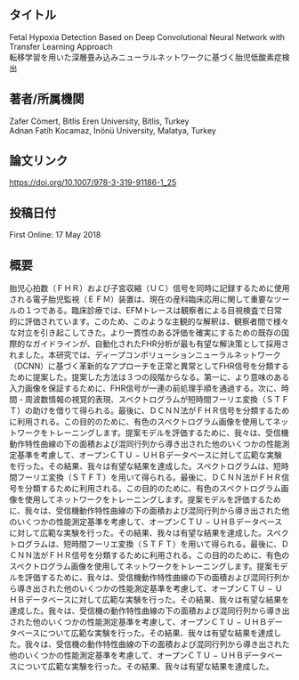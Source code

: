 ## タイトル
Fetal Hypoxia Detection Based on Deep Convolutional Neural Network with Transfer Learning Approach  
転移学習を用いた深層畳み込みニューラルネットワークに基づく胎児低酸素症検出

## 著者/所属機関
Zafer Cömert, Bitlis Eren University, Bitlis, Turkey  
Adnan Fatih Kocamaz, İnönü University, Malatya, Turkey

## 論文リンク
https://doi.org/10.1007/978-3-319-91186-1_25

## 投稿日付
First Online: 17 May 2018  

## 概要
胎児心拍数（ＦＨＲ）および子宮収縮（ＵＣ）信号を同時に記録するために使用される電子胎児監視（ＥＦＭ）装置は、現在の産科臨床応用に関して重要なツールの１つである。臨床診療では、EFMトレースは観察者による目視検査で日常的に評価されています。このため、このような主観的な解釈は、観察者間で様々な対立を引き起こしてきた。より一貫性のある評価を確実にするための既存の国際的なガイドラインが、自動化されたFHR分析が最も有望な解決策として採用されました。本研究では、ディープコンボリューションニューラルネットワーク（DCNN）に基づく革新的なアプローチを正常と異常としてFHR信号を分類するために提案した。提案した方法は３つの段階からなる。第一に、より意味のある入力画像を保証するために、FHR信号が一連の前処理手順を通過する。次に、時間 - 周波数情報の視覚的表現、スペクトログラムが短時間フーリエ変換（ＳＴＦＴ）の助けを借りて得られる。最後に、ＤＣＮＮ法がＦＨＲ信号を分類するために利用される。この目的のために、有色のスペクトログラム画像を使用してネットワークをトレーニングします。提案モデルを評価するために、我々は、受信機動作特性曲線の下の面積および混同行列から導き出された他のいくつかの性能測定基準を考慮して、オープンＣＴＵ − ＵＨＢデータベースに対して広範な実験を行った。その結果、我々は有望な結果を達成した。スペクトログラムは、短時間フーリエ変換（ＳＴＦＴ）を用いて得られる。最後に、ＤＣＮＮ法がＦＨＲ信号を分類するために利用される。この目的のために、有色のスペクトログラム画像を使用してネットワークをトレーニングします。提案モデルを評価するために、我々は、受信機動作特性曲線の下の面積および混同行列から導き出された他のいくつかの性能測定基準を考慮して、オープンＣＴＵ − ＵＨＢデータベースに対して広範な実験を行った。その結果、我々は有望な結果を達成した。スペクトログラムは、短時間フーリエ変換（ＳＴＦＴ）を用いて得られる。最後に、ＤＣＮＮ法がＦＨＲ信号を分類するために利用される。この目的のために、有色のスペクトログラム画像を使用してネットワークをトレーニングします。提案モデルを評価するために、我々は、受信機動作特性曲線の下の面積および混同行列から導き出された他のいくつかの性能測定基準を考慮して、オープンＣＴＵ − ＵＨＢデータベースに対して広範な実験を行った。その結果、我々は有望な結果を達成した。我々は、受信機の動作特性曲線の下の面積および混同行列から導き出された他のいくつかの性能測定基準を考慮して、オープンＣＴＵ − ＵＨＢデータベースについて広範な実験を行った。その結果、我々は有望な結果を達成した。我々は、受信機の動作特性曲線の下の面積および混同行列から導き出された他のいくつかの性能測定基準を考慮して、オープンＣＴＵ − ＵＨＢデータベースについて広範な実験を行った。その結果、我々は有望な結果を達成した。
